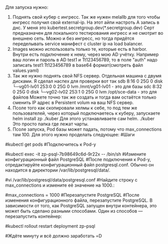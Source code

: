 Для запуска нужно:
1. Поднять свой кубер с ингресс. Так же нужен melallb для того чтобы ингресс получил свой external-ip. На этот айпи настроть A запись в днс. 
У меня это kubertest.secretgroup.dev(*.secretgroup.dev)  Серт предназначен для локального тестирования ингресс и не смотрит во внешнею сеть.
Можно и без ингресс, но тогда придётся переделывать service манифест c cluster ip на  load balancer.
2. Images можно использовать только те, которые есть в harbor. Внутри есть подключение к нему, через мою AD учётку.
Например ваш логин и  пароль в AD test1 и Tt123456789, то в поле "auth" надо записать test1:Tt123456789 в base64 формат(смотреть файл values.yaml)
3. Так же нужно поднять свой NFS сервер. Отдельная машина с двумя дисками. Я сделал наспех для проверки вот так
sdb           8:16   0   25G  0 disk 
└─vg01-lv01 253:0    0   25G  0 lvm  /mnt/vg01-lv01     - это для базы
sdc           8:32   0   25G  0 disk 
└─vg02-lv02 253:1    0   25G  0 lvm  /opt/sce-data      - это для файлов
Можете точно так же создать и тогда вам остаётся только сменить IP адрес в Persistent volum на ваш NFS сервер.
4.  Псоле того как скопировали хелмы к себе, то под тем же пользователей, через который подключаетесь к куберу, запускаете helm install zp ./kuber
Для этого устанавливаете сам helm. ./kuber Это просто папка где лежат чарты.
5. Псоле запуска, Pod базы может падать, потому что max_connections там 100. Для этого нужно проделать следующее:
#Шаги

#kubectl get pods
#Подключитесь к Pod-у

#kubectl exec -it zp-psql-7b98649c6d-9r22x -- /bin/sh
#Измените конфигурационный файл PostgreSQL
#После подключения к Pod-у, отредактируйте конфигурационный файл postgresql.conf. Обычно он находится в директории /var/lib/postgresql/data/.


#vi /var/lib/postgresql/data/postgresql.conf
#Найдите строку с max_connections и измените её значение на 1000.:

#max_connections = 1000
#Перезапустите PostgreSQL
#После изменения конфигурационного файла, перезапустите PostgreSQL. В зависимости от того, как PostgreSQL запущен внутри контейнера, это может быть сделано разными способами. Один из способов — перезапустить контейнер:

#kubectl rollout restart deployment zp-psql

#Ждёте минуту и всё должно заработать =D
